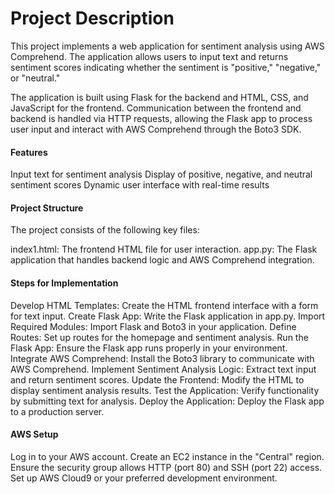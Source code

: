 # Project Description
This project implements a web application for sentiment analysis using AWS Comprehend. The application allows users to input text and returns sentiment scores indicating whether the sentiment is "positive," "negative," or "neutral."

The application is built using Flask for the backend and HTML, CSS, and JavaScript for the frontend. Communication between the frontend and backend is handled via HTTP requests, allowing the Flask app to process user input and interact with AWS Comprehend through the Boto3 SDK.
#### Features
Input text for sentiment analysis
Display of positive, negative, and neutral sentiment scores
Dynamic user interface with real-time results
#### Project Structure
The project consists of the following key files:

index1.html: The frontend HTML file for user interaction.
app.py: The Flask application that handles backend logic and AWS Comprehend integration.

#### Steps for Implementation
Develop HTML Templates: Create the HTML frontend interface with a form for text input.
Create Flask App: Write the Flask application in app.py.
Import Required Modules: Import Flask and Boto3 in your application.
Define Routes: Set up routes for the homepage and sentiment analysis.
Run the Flask App: Ensure the Flask app runs properly in your environment.
Integrate AWS Comprehend: Install the Boto3 library to communicate with AWS Comprehend.
Implement Sentiment Analysis Logic: Extract text input and return sentiment scores.
Update the Frontend: Modify the HTML to display sentiment analysis results.
Test the Application: Verify functionality by submitting text for analysis.
Deploy the Application: Deploy the Flask app to a production server.

#### AWS Setup
Log in to your AWS account.
Create an EC2 instance in the "Central" region.
Ensure the security group allows HTTP (port 80) and SSH (port 22) access.
Set up AWS Cloud9 or your preferred development environment.